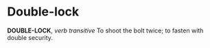 # Double-lock

**DOUBLE-LOCK**, _verb transitive_ To shoot the bolt twice; to fasten with double security.